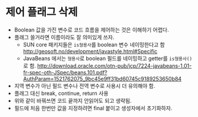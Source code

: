 # 제어 플래그 삭제

- Boolean 값을 가진 변수로 코드 흐름을 제어하는 것은 이해하기 어렵다.
- 플래그 쓸거라면 이름이라도 잘 의미있게 쓰자.
  - SUN core 패키지들은 `is형용사`를 boolean 변수 네이밍한다고 함 http://geosoft.no/development/javastyle.html#Specific
  - JavaBeans 에서는 `형용사`로 boolean 필드를 네이밍하고 getter를 `is형용사()`로 함. http://download.oracle.com/otn-pub/jcp/7224-javabeans-1.01-fr-spec-oth-JSpec/beans.101.pdf?AuthParam=1521762075_9bc45e9ff31bd60745c9189253650b84
- 지역 변수가 아닌 필드 변수나 전역 변수로 사용시 더 유의해야 함.
- 플래그 대신 break, continue, return 사용
- 위와 같이 바꿔쓰면 코드 끝까지 안읽어도 되고 생략됨.
- 필드에 처음 한번만 값을 지정하려면 final 붙이고 생성자에서 초기화하자. 